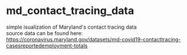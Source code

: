 # md_contact_tracing_data
simple isualization of Maryland's contact tracing data  
source data can be found here: https://coronavirus.maryland.gov/datasets/md-covid19-contacttracing-casesreportedemployment-totals
